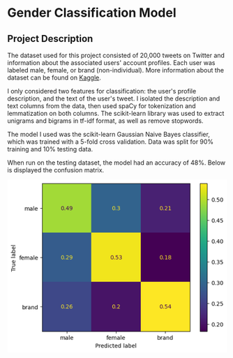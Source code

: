 # Gender Classification Model

## Project Description

The dataset used for this project consisted of 20,000 tweets on Twitter and information about the associated users' account profiles. Each user was labeled male, female, or brand (non-individual). More information about the dataset can be found on [Kaggle](https://www.kaggle.com/datasets/crowdflower/twitter-user-gender-classification).

I only considered two features for classification: the user's profile description, and the text of the user's tweet. I isolated the description and text columns from the data, then used spaCy for tokenization and lemmatization on both columns. The scikit-learn library was used to extract unigrams and bigrams in tf-idf format, as well as remove stopwords.

The model I used was the scikit-learn Gaussian Naive Bayes classifier, which was trained with a 5-fold cross validation. Data was split for 90% training and 10% testing data.

When run on the testing dataset, the model had an accuracy of 48%. Below is displayed the confusion matrix.

![confusion matrix](./images/confusion_matrix.png)
